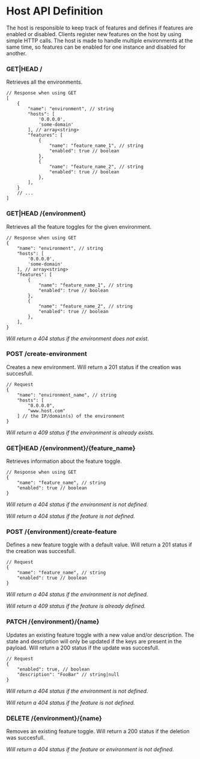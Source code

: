 # Host API Definition

The host is responsible to keep track of features and defines if features are enabled or disabled. Clients register new features on the host by using simple
HTTP calls. The host is made to handle multiple environments at the same time, so features can be enabled for one instance and disabled for another.

### GET|HEAD /

Retrieves all the environments.

```json5
// Response when using GET
[
    {
        "name": "environment", // string
        "hosts": [
            '0.0.0.0',
            'some-domain'
        ], // array<string>
        "features": [
            {
                "name": "feature_name_1", // string
                "enabled": true // boolean
            },
            {
                "name": "feature_name_2", // string
                "enabled": true // boolean
            },
        ],
    }
    // ...
]
```

### GET|HEAD /{environment}

Retrieves all the feature toggles for the given environment.

```json5
// Response when using GET
{
    "name": "environment", // string
    "hosts": [
        '0.0.0.0',
        'some-domain'
    ], // array<string>
    "features": [
        {
            "name": "feature_name_1", // string
            "enabled": true // boolean
        },
        {
            "name": "feature_name_2", // string
            "enabled": true // boolean
        },
    ],
}
```

*Will return a 404 status if the environment does not exist.*

### POST /create-environment

Creates a new environment. Will return a 201 status if the creation was succesfull.

```json5
// Request
{
    "name": "environment_name", // string
    "hosts": [
        "0.0.0.0",
        "www.host.com"
    ] // the IP/domain(s) of the environment
}
```

*Will return a 409 status if the environment is already exists.*

### GET|HEAD /{environment}/{feature_name}

Retrieves information about the feature toggle.

```json5
// Response when using GET
{
    "name": "feature_name", // string
    "enabled": true // boolean
}
```

*Will return a 404 status if the environment is not defined.*

*Will return a 404 status if the feature is not defined.*

### POST /{environment}/create-feature

Defines a new feature toggle with a default value. Will return a 201 status if the creation was succesfull.

```json5
// Request
{
    "name": "feature_name", // string
    "enabled": true // boolean
}
```

*Will return a 404 status if the environment is not defined.*

*Will return a 409 status if the feature is already defined.*

### PATCH /{environment}/{name}

Updates an existing feature toggle with a new value and/or description.
The state and description will only be updated if the keys are present in the payload.
Will return a 200 status if the update was succesfull.

```json5
// Request
{
    "enabled": true, // boolean
    "description": "FooBar" // string|null
}
```

*Will return a 404 status if the environment is not defined.*

*Will return a 404 status if the feature is not defined.*

### DELETE /{environment}/{name}

Removes an existing feature toggle. Will return a 200 status if the deletion was succesfull.

*Will return a 404 status if the feature or environment is not defined.*
